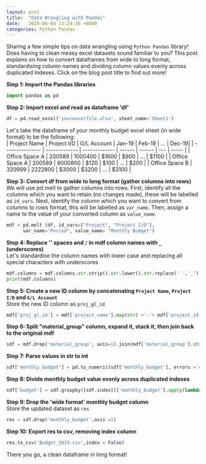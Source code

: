 ```yaml
---
layout: post
title:  "Data Wrangling with Pandas"
date:   2019-06-04 13:24:36 +0800
categories: Python Pandas
---
```

Sharing a few simple tips on data wrangling using `Python Pandas` library! Does having to clean messy excel datasets sound familiar to you? This post explains on how to convert dataframes from wide to long format, standardising column names and dividing column values evenly across duplicated Indexes. Click on the blog post title to find out more!<br>


**Step 1: Import the Pandas libraries** 

```python
import pandas as pd
```

**Step 2: Import excel and read as dataframe 'df'** 
```python
df = pd.read_excel('yourexcelfile.xlsx', sheet_name='Sheet1')
```
Let's take the dataframe of your monthly budget excel sheet (in wide format) to be the following:<br>
| Project Name    | Project I/D   | G/L Account   | Jan-19 | Feb-19 | ... | Dec-19|
| --------------- | ------------- | ------------- | ------ | ------ | --- | ----- |
| Office Space A  | 200589        | 1000400       |  $1600 |   $900 | ... | $1100 |
| Office Space A  | 200589        | 8000800       |   $120 |   $100 | ... |  $200 |
| Office Space B  | 320999        | 2222800       |  $3000 |  $3200 | ... | $3100 |


**Step 3: Convert df from wide to long format (gather columns into rows)** <br>
We will use pd.melt to gather columns into rows. First, identify all the columns which you want to retain (no changes made), these will be labelled as `id_vars`. Next, identify the column which you want to convert from columns to rows format, this will be labelled as `var_name`.
Then, assign a name to the value of your converted column as `value_name`.
```python
mdf = pd.melt (df, id_vars=["Project", "Project I/D"], 
	  var_name="Period", value_name= "Monthly Budget")
```

**Step 4: Replace '' spaces and `/` in mdf column names with `_` (underscores)** <br>
Let's standardise the column names with lower case and replacing all special characters with underscores

```python
mdf.columns = mdf.columns.str.strip().str.lower().str.replace(' ','_').str.replace('/','')
print(mdf.columns)
```
**Step 5: Create a new ID column by concatenating `Project Name`, `Project I/D` and `G/L Account`**<br>
Store the new ID column as `proj_gl_id`
```python
mdf['proj_gl_id'] = mdf['project_name'].map(str) +'-'+ mdf['project_id'].map(str) + '-' + mdf['gl_account'].map(str)
```
**Step 6: Split "material_group" column, expand it, stack it, then join back to the original mdf**
```python
sdf = mdf.drop('material_group', axis=1).join(mdf['material_group'].str.split(', ', expand=True).stack().reset_index(level=1, drop=True).rename('material_grp'))
```
**Step 7: Parse values in str to int**
```python
sdf['monthly_budget'] = pd.to_numeric(sdf['monthly_budget'], errors ='coerce')
```
**Step 8: Divide monthly budget value evenly across duplicated indexes**
```python
sdf['budget'] = sdf.groupby([sdf.index])['monthly_budget'].apply(lambda x: x / len(x))
```
**Step 9: Drop the 'wide format' monthly budget column**<br>
Store the updated dataset as `res`
```python
res = sdf.drop('monthly_budget',axis =1)
```
**Step 10: Export res to csv, removing index column**
```python
res.to_csv('Budget_2019.csv',index = False)
```
There you go, a clean dataframe in long format!

[Read More]: https://jamieqianhui.github.io/python/pandas/2019/06/04/Data-Wrangling-in-Python.html

